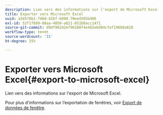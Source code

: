 ```yaml
---
description: Lien vers des informations sur l'export de Microsoft Excel.
title: Exporter vers Microsoft Excel
uuid: a54578b1-f468-41bf-b098-70eed305b496
exl-id: 52f1f899-08aa-4850-a821-851b0acc1471
source-git-commit: d9df90242ef96188f4e4b5e6d04cfef196b0a628
workflow-type: tm+mt
source-wordcount: '31'
ht-degree: 25%

---
```


# Exporter vers Microsoft Excel{#export-to-microsoft-excel}

Lien vers des informations sur l&#39;export de Microsoft Excel.

Pour plus d’informations sur l’exportation de fenêtres, voir [Export de données de fenêtre](../../../../home/c-get-started/c-wk-win-wksp/c-exp-win-data.md#concept-8df61d64ed434cc5a499023c44197349).
